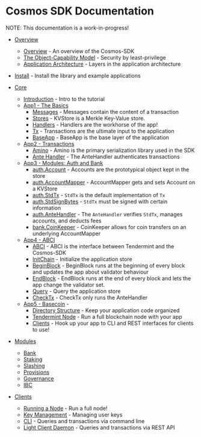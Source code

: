 # Cosmos SDK Documentation

NOTE: This documentation is a work-in-progress!

- [Overview](overview) 
    - [Overview](overview/overview.md) - An overview of the Cosmos-SDK
    - [The Object-Capability Model](overview/capabilities.md) - Security by
      least-privilege
    - [Application Architecture](overview/apps.md) - Layers in the application architecture
- [Install](install.md) - Install the library and example applications
- [Core](core)
    - [Introduction](core/intro.md) - Intro to the tutorial
    - [App1 - The Basics](core/app1.md)
        - [Messages](core/app1.md#messages) - Messages contain the content of a transaction
        - [Stores](core/app1.md#kvstore) - KVStore is a Merkle Key-Value store. 
        - [Handlers](core/app1.md#handlers) - Handlers are the workhorse of the app!
        - [Tx](core/app1.md#tx) - Transactions are the ultimate input to the
          application
        - [BaseApp](core/app1.md#baseapp) - BaseApp is the base layer of the application
    - [App2 - Transactions](core/app2.md)
        - [Amino](core/app2.md#amino) - Amino is the primary serialization library used in the SDK
        - [Ante Handler](core/app2.md#antehandler) - The AnteHandler
          authenticates transactions
    - [App3 - Modules: Auth and Bank](core/app3.md)
        - [auth.Account](core/app3.md#accounts) - Accounts are the prototypical object kept in the store
        - [auth.AccountMapper](core/app3.md#account-mapper) - AccountMapper gets and sets Account on a KVStore
        - [auth.StdTx](core/app3.md#stdtx) - `StdTx` is the default implementation of `Tx`
        - [auth.StdSignBytes](core/app3.md#signing) - `StdTx` must be signed with certain
          information
        - [auth.AnteHandler](core/app3.md#antehandler) - The `AnteHandler`
          verifies `StdTx`, manages accounts, and deducts fees
        - [bank.CoinKeeper](core/app3.md#coinkeeper) - CoinKeeper allows for coin
          transfers on an underlying AccountMapper
    - [App4 - ABCI](core/app4.md)
        - [ABCI](core/app4.md#abci) - ABCI is the interface between Tendermint
          and the Cosmos-SDK
        - [InitChain](core/app4.md#initchain) - Initialize the application
          store
        - [BeginBlock](core/app4.md#beginblock) - BeginBlock runs at the
          beginning of every block and updates the app about validator behaviour
        - [EndBlock](core/app4.md#endblock) - EndBlock runs at the
          end of every block and lets the app change the validator set.
        - [Query](core/app4.md#query) - Query the application store
        - [CheckTx](core/app4.md#checktx) - CheckTx only runs the AnteHandler
    - [App5 - Basecoin](core/app5.md) - 
        - [Directory Structure](core/app5.md#directory-structure) - Keep your
          application code organized
        - [Tendermint Node](core/app5.md#tendermint-node) - Run a full
          blockchain node with your app
        - [Clients](core/app5.md#clients) - Hook up your app to CLI and REST
            interfaces for clients to use!

- [Modules](modules)
    - [Bank](modules/bank.md)
    - [Staking](modules/staking.md)
    - [Slashing](modules/slashing.md)
    - [Provisions](modules/provisions.md)
    - [Governance](modules/governance.md)
    - [IBC](modules/ibc.md)

- [Clients](clients)
    - [Running a Node](clients/node.md) - Run a full node!
    - [Key Management](clients/keys.md) - Managing user keys
    - [CLI](clients/cli.md) - Queries and transactions via command line
    - [Light Client Daemon](clients/lcd.md) - Queries and transactions via REST
      API
